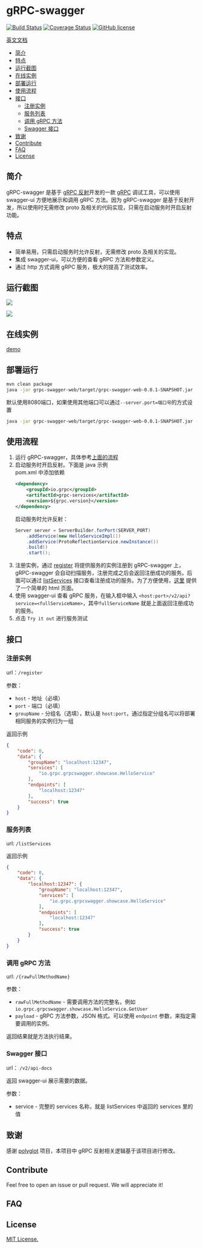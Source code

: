 # gRPC-swagger
[![Build Status](https://travis-ci.com/grpc-swagger/grpc-swagger.svg?branch=master)](https://travis-ci.com/grpc-swagger/grpc-swagger)
[![Coverage Status](https://codecov.io/gh/grpc-swagger/grpc-swagger/branch/master/graph/badge.svg)](https://codecov.io/gh/grpc-swagger/grpc-swagger)
[![GitHub license](https://img.shields.io/github/license/Naereen/StrapDown.js.svg)](https://github.com/Naereen/StrapDown.js/blob/master/LICENSE)

[英文文档](README.md)

<!-- toc -->

- [简介](#%E7%AE%80%E4%BB%8B)
- [特点](#%E7%89%B9%E7%82%B9)
- [运行截图](#%E8%BF%90%E8%A1%8C%E6%88%AA%E5%9B%BE)
- [在线实例](#%E5%9C%A8%E7%BA%BF%E5%AE%9E%E4%BE%8B)
- [部署运行](#%E9%83%A8%E7%BD%B2%E8%BF%90%E8%A1%8C)
- [使用流程](#%E4%BD%BF%E7%94%A8%E6%B5%81%E7%A8%8B)
- [接口](#%E6%8E%A5%E5%8F%A3)
  * [注册实例](#%E6%B3%A8%E5%86%8C%E5%AE%9E%E4%BE%8B)
  * [服务列表](#%E6%9C%8D%E5%8A%A1%E5%88%97%E8%A1%A8)
  * [调用 gRPC 方法](#%E8%B0%83%E7%94%A8-grpc-%E6%96%B9%E6%B3%95)
  * [Swagger 接口](#swagger-%E6%8E%A5%E5%8F%A3)
- [致谢](#%E8%87%B4%E8%B0%A2)
- [Contribute](#contribute)
- [FAQ](#faq)
- [License](#license)

<!-- tocstop -->

## 简介 
gRPC-swagger 是基于 [gRPC 反射](https://github.com/grpc/grpc/blob/master/doc/server-reflection.md)开发的一款 [gRPC](https://github.com/grpc/) 调试工具，可以使用 swagger-ui 方便地展示和调用 gRPC 方法。因为 gRPC-swagger 是基于反射开发，所以使用时无需修改 proto 及相关的代码实现，只需在启动服务时开启反射功能。

## 特点
* 简单易用，只需启动服务时允许反射，无需修改 proto 及相关的实现。
* 集成 swagger-ui，可以方便的查看 gRPC 方法和参数定义。
* 通过 http 方式调用 gRPC 服务，极大的提高了测试效率。

## 运行截图

![](doc/screenshots/01.png)

![](doc/screenshots/02.png)

## 在线实例
[demo](http://ui.grpcs.top)

## 部署运行
```bash
mvn clean package
java -jar grpc-swagger-web/target/grpc-swagger-web-0.0.1-SNAPSHOT.jar
```
默认使用8080端口，如果使用其他端口可以通过`--server.port=端口号`的方式设置
```bash
java -jar grpc-swagger-web/target/grpc-swagger-web-0.0.1-SNAPSHOT.jar --server.port=8888
```

## 使用流程
1. 运行 gRPC-swagger，具体参考[上面的流程](#运行)
2. 启动服务时开启反射。下面是 java 示例  
   pom.xml 中添加依赖
   ```xml
   <dependency>
       <groupId>io.grpc</groupId>
       <artifactId>grpc-services</artifactId>
       <version>${grpc.version}</version>
   </dependency>
   ```
   启动服务时允许反射：
   ```java
   Server server = ServerBuilder.forPort(SERVER_PORT)
       .addService(new HelloServiceImpl())
       .addService(ProtoReflectionService.newInstance())
       .build()
       .start();
   ```
3. 注册实例，通过 [register](#注册实例) 将提供服务的实例注册到 gRPC-swagger 上，gRPC-swagger 会自动扫描服务，注册完成之后会返回注册成功的服务。后面可以通过 [listServices](#列出服务) 接口查看注册成功的服务。为了方便使用，[这里](http://ui.grpcs.top/service.html) 提供了一个简单的 html 页面。
4. 使用 swagger-ui 查看 gRPC 服务，在输入框中输入 `<host:port>/v2/api?service=<fullServiceName>`，其中`fullServiceName` 就是上面返回注册成功的服务。
5. 点击 `Try it out` 进行服务测试

## 接口

### 注册实例
url：`/register`

参数：
* `host` - 地址（必填）
* `port` - 端口（必填）
* `groupName` - 分组名（选填），默认是 `host:port`，通过指定分组名可以将部署相同服务的实例归为一组

返回示例

```json 
{
    "code": 0, 
    "data": {
        "groupName": "localhost:12347", 
        "services": [
            "io.grpc.grpcswagger.showcase.HelloService"
        ], 
        "endpoints": [
            "localhost:12347"
        ], 
        "success": true
    }
}
```

### 服务列表
url: `/listServices`

返回示例

```json 
{
    "code": 0,
    "data": {
        "localhost:12347": {
            "groupName": "localhost:12347",
            "services": [
                "io.grpc.grpcswagger.showcase.HelloService"
            ],
            "endpoints": [
                "localhost:12347"
            ],
            "success": true
        }
    }
}
```

### 调用 gRPC 方法 
url: `/{rawFullMethodName}`

参数：
* `rawFullMethodName` - 需要调用方法的完整名，例如 `io.grpc.grpcswagger.showcase.HelloService.GetUser`
* `payload` - gRPC 方法参数，JSON 格式。可以使用 `endpoint` 参数，来指定需要调用的实例。

返回结果就是方法执行结果。

### Swagger 接口
url： `/v2/api-docs`

返回 swagger-ui 展示需要的数据。

参数：
* service - 完整的 services 名称，就是 listServices 中返回的 services 里的值

## 致谢
感谢 [polyglot](https://github.com/grpc-ecosystem/polyglot) 项目，本项目中 gRPC 反射相关逻辑基于该项目进行修改。

## Contribute
Feel free to open an issue or pull request. We will appreciate it!

## FAQ

## License
[MIT License.](/LICENSE)
